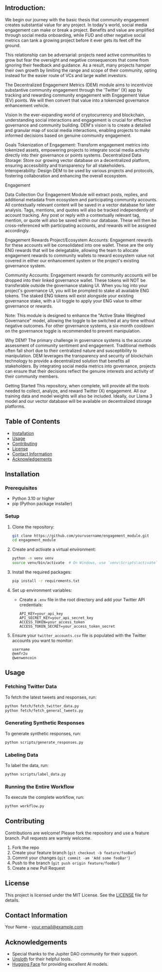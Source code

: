 ## Introduction:

We begin our journey with the basic thesis that community engagement creates substantial value for any project. In today's world, social media engagement can make or break a project. Benefits and value are amplified through social media onboarding, while FUD and other negative social metrics can tank a growing project before it ever gets its feet off the ground.

This relationship can be adversarial: projects need active communities to grow but fear the oversight and negative consequences that come from ignoring their feedback and guidance. As a result, many projects hamper their own growth by limiting the range and scope of their community, opting instead for the easier route of VCs and large wallet investors.

The Decentralized Engagement Metrics (DEM) module aims to incentivize substantive community engagement through the 'Twitter' (X) app by tracking and rewarding community engagement with Engagement Value (EV) points. We will then convert that value into a tokenized governance enhancement vehicle.

Vision
In the ever-expanding world of cryptocurrency and blockchain, understanding social interactions and engagement is crucial for effective governance and community building. DEM's vision is to create a detailed and granular map of social media interactions, enabling projects to make informed decisions based on genuine community engagement.

Goals
Tokenization of Engagement: Transform engagement metrics into tokenized assets, empowering projects to integrate social media activity directly into their governance or points systems.
Decentralized Data Storage: Store our growing vector database on a decentralized platform, ensuring accessibility and transparency for all stakeholders.
Interoperability: Design DEM to be used by various projects and protocols, fostering collaboration and enhancing the overall ecosystem.

Engagement

Data Collection
Our Engagement Module will extract posts, replies, and additional metadata from ecosystem and participating community accounts. All contextually relevant content will be saved in a vector database for later analysis. Tags, mentions, and quotes will also be tracked independently of account tracking. Any post or reply with a contextually relevant tag, mention, or quote will also be saved within our database. These will then be cross-referenced with participating accounts, and rewards will be assigned accordingly.

Engagement Rewards
Project/Ecosystem Accounts: Engagement rewards for these accounts will be consolidated into one wallet. These are the only ENG rewards that will be delegatable, allowing the team to allocate engagement rewards to community wallets to reward ecosystem value not covered in either our enhancement system or the project's existing governance system.

Community Accounts: Engagement rewards for community accounts will be dropped into their linked governance wallet. These tokens will NOT be transferable outside the governance staking UI. When you log into your project's governance UI, you will be prompted to stake all available ENG tokens. The staked ENG tokens will exist alongside your existing governance stake, with a UI toggle to apply your ENG value to either governance or rewards.

Note: This module is designed to enhance the "Active Stake Weighted Governance" model, allowing the toggle to be switched at any time without negative outcomes. For other governance systems, a six-month cooldown on the governance toggle is recommended to prevent manipulation.

Why DEM?
The primary challenge in governance systems is the accurate assessment of community sentiment and engagement. Traditional methods often fall short due to their centralized nature and susceptibility to manipulation. DEM leverages the transparency and security of blockchain technology to provide a decentralized solution that benefits all stakeholders. By integrating social media metrics into governance, projects can ensure that their decisions reflect the genuine interests and activity of their community members.

Getting Started
This repository, when complete, will provide all the tools needed to collect, analyze, and reward Twitter (X) engagement. All our training data and model weights will also be included. Ideally, our Llama 3 model and our vector database will be available on decentralized storage platforms.

## Table of Contents

- [Installation](#installation)
- [Usage](#usage)
- [Contributing](#contributing)
- [License](#license)
- [Contact Information](#contact-information)
- [Acknowledgements](#acknowledgements)

## Installation

### Prerequisites

- Python 3.10 or higher
- pip (Python package installer)

### Setup

1. Clone the repository:

    ```bash
    git clone https://github.com/yourusername/engagement_module.git
    cd engagement_module
    ```

2. Create and activate a virtual environment:

    ```bash
    python -m venv venv
    source venv/bin/activate  # On Windows, use `venv\Scripts\activate`
    ```

3. Install the required packages:

    ```bash
    pip install -r requirements.txt
    ```

4. Set up environment variables:
    - Create a `.env` file in the root directory and add your Twitter API credentials:

      ```
      API_KEY=your_api_key
      API_SECRET_KEY=your_api_secret_key
      ACCESS_TOKEN=your_access_token
      ACCESS_TOKEN_SECRET=your_access_token_secret
      ```

5. Ensure your `twitter_accounts.csv` file is populated with the Twitter accounts you want to monitor:

    ```csv
    username
    @emfr2u
    @wenwencoin
    ```

## Usage

### Fetching Twitter Data

To fetch the latest tweets and responses, run:

```bash
python fetch/fetch_twitter_data.py
python fetch/fetch_general_tweets.py
```

### Generating Synthetic Responses

To generate synthetic responses, run:

```bash
python scripts/generate_responses.py
```

### Labeling Data

To label the data, run:

```bash
python scripts/label_data.py
```

### Running the Entire Workflow

To execute the complete workflow, run:

```bash
python workflow.py
```

## Contributing

Contributions are welcome! Please fork the repository and use a feature branch. Pull requests are warmly welcome.

1. Fork the repo
2. Create your feature branch (`git checkout -b feature/fooBar`)
3. Commit your changes (`git commit -am 'Add some fooBar'`)
4. Push to the branch (`git push origin feature/fooBar`)
5. Create a new Pull Request

## License

This project is licensed under the MIT License. See the [LICENSE](LICENSE) file for details.

## Contact Information

Your Name - [your.email@example.com](mailto:your.email@example.com)

## Acknowledgements

- Special thanks to the Jupiter DAO community for their support.
- [Unsloth](https://www.unsloth.com) for their helpful tools.
- [Hugging Face](https://huggingface.co) for providing excellent AI models.
